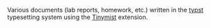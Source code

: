 Various documents (lab reports, homework, etc.) written in the [typst](https://github.com/typst/typst) typesetting system using the [Tinymist](https://github.com/Myriad-Dreamin/tinymist) extension.
